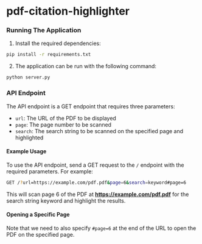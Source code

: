 # pdf-citation-highlighter

### Running The Application

1. Install the required dependencies:

```bash
pip install -r requirements.txt
```

2. The application can be run with the following command:

```bash
python server.py
```

### API Endpoint

The API endpoint is a GET endpoint that requires three parameters:

- `url`: The URL of the PDF to be displayed
- `page`: The page number to be scanned
- `search`: The search string to be scanned on the specified page and highlighted

#### Example Usage

To use the API endpoint, send a GET request to the `/` endpoint with the required parameters. For example:

```bash
GET /?url=https://example.com/pdf.pdf&page=6&search=keyword#page=6
```

This will scan page 6 of the PDF at **https://example.com/pdf.pdf** for the search string keyword and highlight the results.

#### Opening a Specific Page

Note that we need to also specify `#page=6` at the end of the URL to open the PDF on the specified page.
